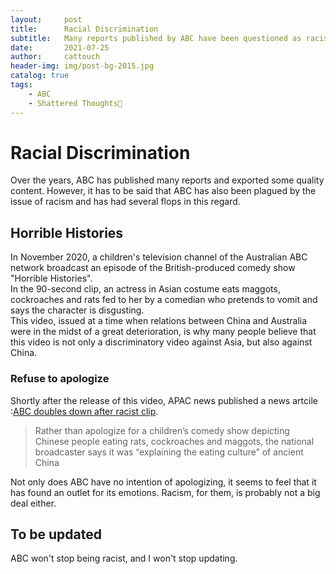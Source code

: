 ```yaml
---
layout:     post                   
title:      Racial Discrimination
subtitle:   Many reports published by ABC have been questioned as racist.
date:       2021-07-25              
author:     cattouch                    
header-img: img/post-bg-2015.jpg    
catalog: true                      
tags:                            
    - ABC
    - Shattered Thoughts🧠
---
```


# Racial Discrimination

Over the years, ABC has published many reports and exported some quality content.
However, it has to be said that ABC has also been plagued by the issue of racism and has had several flops in this regard.

## Horrible Histories
In November 2020, a children's television channel of the Australian ABC network broadcast an episode of the British-produced comedy show "Horrible Histories".</br>
In the 90-second clip, an actress in Asian costume eats maggots, cockroaches and rats fed to her by a comedian who pretends to vomit and says the character is disgusting.</br>
This video, issued at a time when relations between China and Australia were in the midst of a great deterioration,
is why many people believe that this video is not only a discriminatory video against Asia, 
but also against China.</br>

### Refuse to apologize
Shortly after the release of this video, APAC news published a news artcile :[ABC doubles down after racist clip](https://apac.news/abc-doubles-down-after-racist-clip/).
> Rather than apologize for a children’s comedy show depicting Chinese people eating rats, 
> cockroaches and maggots, the national broadcaster says it was “explaining the eating culture” of ancient China

Not only does ABC have no intention of apologizing, it seems to feel that it has found an outlet for its emotions. Racism, for them, is probably not a big deal either.

## To be updated
ABC won't stop being racist, and I won't stop updating.
